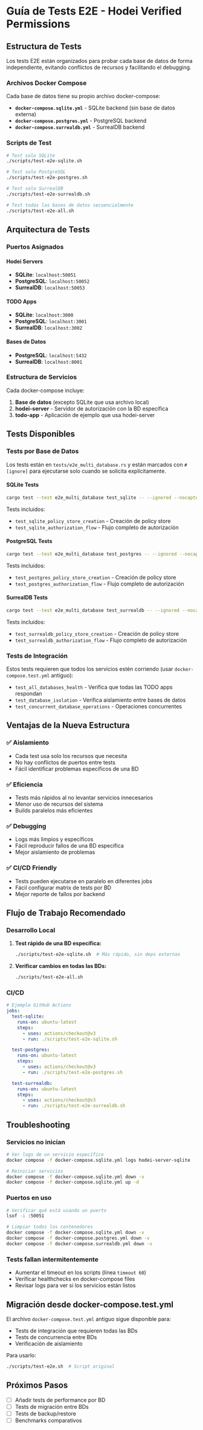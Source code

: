 # Guía de Tests E2E - Hodei Verified Permissions

## Estructura de Tests

Los tests E2E están organizados para probar cada base de datos de forma independiente, evitando conflictos de recursos y facilitando el debugging.

### Archivos Docker Compose

Cada base de datos tiene su propio archivo docker-compose:

- **`docker-compose.sqlite.yml`** - SQLite backend (sin base de datos externa)
- **`docker-compose.postgres.yml`** - PostgreSQL backend
- **`docker-compose.surrealdb.yml`** - SurrealDB backend

### Scripts de Test

```bash
# Test solo SQLite
./scripts/test-e2e-sqlite.sh

# Test solo PostgreSQL
./scripts/test-e2e-postgres.sh

# Test solo SurrealDB
./scripts/test-e2e-surrealdb.sh

# Test todas las bases de datos secuencialmente
./scripts/test-e2e-all.sh
```

## Arquitectura de Tests

### Puertos Asignados

#### Hodei Servers
- **SQLite**: `localhost:50051`
- **PostgreSQL**: `localhost:50052`
- **SurrealDB**: `localhost:50053`

#### TODO Apps
- **SQLite**: `localhost:3000`
- **PostgreSQL**: `localhost:3001`
- **SurrealDB**: `localhost:3002`

#### Bases de Datos
- **PostgreSQL**: `localhost:5432`
- **SurrealDB**: `localhost:8001`

### Estructura de Servicios

Cada docker-compose incluye:

1. **Base de datos** (excepto SQLite que usa archivo local)
2. **hodei-server** - Servidor de autorización con la BD específica
3. **todo-app** - Aplicación de ejemplo que usa hodei-server

## Tests Disponibles

### Tests por Base de Datos

Los tests están en `tests/e2e_multi_database.rs` y están marcados con `#[ignore]` para ejecutarse solo cuando se solicita explícitamente.

#### SQLite Tests
```bash
cargo test --test e2e_multi_database test_sqlite -- --ignored --nocapture
```

Tests incluidos:
- `test_sqlite_policy_store_creation` - Creación de policy store
- `test_sqlite_authorization_flow` - Flujo completo de autorización

#### PostgreSQL Tests
```bash
cargo test --test e2e_multi_database test_postgres -- --ignored --nocapture
```

Tests incluidos:
- `test_postgres_policy_store_creation` - Creación de policy store
- `test_postgres_authorization_flow` - Flujo completo de autorización

#### SurrealDB Tests
```bash
cargo test --test e2e_multi_database test_surrealdb -- --ignored --nocapture
```

Tests incluidos:
- `test_surrealdb_policy_store_creation` - Creación de policy store
- `test_surrealdb_authorization_flow` - Flujo completo de autorización

### Tests de Integración

Estos tests requieren que todos los servicios estén corriendo (usar `docker-compose.test.yml` antiguo):

- `test_all_databases_health` - Verifica que todas las TODO apps respondan
- `test_database_isolation` - Verifica aislamiento entre bases de datos
- `test_concurrent_database_operations` - Operaciones concurrentes

## Ventajas de la Nueva Estructura

### ✅ Aislamiento
- Cada test usa solo los recursos que necesita
- No hay conflictos de puertos entre tests
- Fácil identificar problemas específicos de una BD

### ✅ Eficiencia
- Tests más rápidos al no levantar servicios innecesarios
- Menor uso de recursos del sistema
- Builds paralelos más eficientes

### ✅ Debugging
- Logs más limpios y específicos
- Fácil reproducir fallos de una BD específica
- Mejor aislamiento de problemas

### ✅ CI/CD Friendly
- Tests pueden ejecutarse en paralelo en diferentes jobs
- Fácil configurar matrix de tests por BD
- Mejor reporte de fallos por backend

## Flujo de Trabajo Recomendado

### Desarrollo Local

1. **Test rápido de una BD específica:**
   ```bash
   ./scripts/test-e2e-sqlite.sh  # Más rápido, sin deps externas
   ```

2. **Verificar cambios en todas las BDs:**
   ```bash
   ./scripts/test-e2e-all.sh
   ```

### CI/CD

```yaml
# Ejemplo GitHub Actions
jobs:
  test-sqlite:
    runs-on: ubuntu-latest
    steps:
      - uses: actions/checkout@v3
      - run: ./scripts/test-e2e-sqlite.sh

  test-postgres:
    runs-on: ubuntu-latest
    steps:
      - uses: actions/checkout@v3
      - run: ./scripts/test-e2e-postgres.sh

  test-surrealdb:
    runs-on: ubuntu-latest
    steps:
      - uses: actions/checkout@v3
      - run: ./scripts/test-e2e-surrealdb.sh
```

## Troubleshooting

### Servicios no inician

```bash
# Ver logs de un servicio específico
docker compose -f docker-compose.sqlite.yml logs hodei-server-sqlite

# Reiniciar servicios
docker compose -f docker-compose.sqlite.yml down -v
docker compose -f docker-compose.sqlite.yml up -d
```

### Puertos en uso

```bash
# Verificar qué está usando un puerto
lsof -i :50051

# Limpiar todos los contenedores
docker compose -f docker-compose.sqlite.yml down -v
docker compose -f docker-compose.postgres.yml down -v
docker compose -f docker-compose.surrealdb.yml down -v
```

### Tests fallan intermitentemente

- Aumentar el timeout en los scripts (línea `timeout 60`)
- Verificar healthchecks en docker-compose files
- Revisar logs para ver si los servicios están listos

## Migración desde docker-compose.test.yml

El archivo `docker-compose.test.yml` antiguo sigue disponible para:
- Tests de integración que requieren todas las BDs
- Tests de concurrencia entre BDs
- Verificación de aislamiento

Para usarlo:
```bash
./scripts/test-e2e.sh  # Script original
```

## Próximos Pasos

- [ ] Añadir tests de performance por BD
- [ ] Tests de migración entre BDs
- [ ] Tests de backup/restore
- [ ] Benchmarks comparativos
